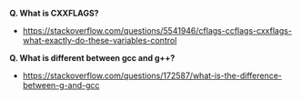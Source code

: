 **Q. What is CXXFLAGS?**

- https://stackoverflow.com/questions/5541946/cflags-ccflags-cxxflags-what-exactly-do-these-variables-control

**Q. What is different between gcc and g++?**

- https://stackoverflow.com/questions/172587/what-is-the-difference-between-g-and-gcc
